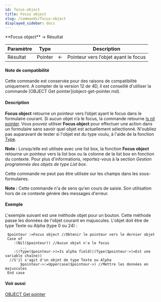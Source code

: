```yaml
---
id: focus-object
title: Focus object
slug: /commands/focus-object
displayed_sidebar: docs
---
```


<!--REF #_command_.Focus object.Syntax-->**Focus object**  -> Résultat<!-- END REF-->
<!--REF #_command_.Focus object.Params-->
| Paramètre | Type |  | Description |
| --- | --- | --- | --- |
| Résultat | Pointer | &#8592; | Pointeur vers l’objet ayant le focus |

<!-- END REF-->

#### Note de compatibilité 

<!--REF #_command_.Focus object.Summary-->Cette commande est conservée pour des raisons de compatibilité uniquement.<!-- END REF--> A compter de la version 12 de 4D, il est conseillé d'utiliser la commande [OBJECT Get pointer](object-get-pointer.md).

#### Description 

**Focus object** retourne un pointeur vers l’objet ayant le focus dans le formulaire courant. Si aucun objet n’a le focus, la commande retourne [Is nil pointer](is-nil-pointer.md). Vous pouvez utiliser **Focus object** pour effectuer une action dans un formulaire sans savoir quel objet est actuellement sélectionné. N'oubliez pas auparavant de tester si l'objet est du type voulu, à l'aide de la fonction [Type](type.md). 

**Note :** Lorsqu’elle est utilisée avec une list box, la fonction **Focus object** retourne un pointeur vers la list box ou la colonne de la list box en fonction du contexte. Pour plus d'informations, reportez-vous à la section *Gestion programmée des objets de type List box*. 

Cette commande ne peut pas être utilisée sur les champs dans les sous-formulaires.

**Note :** Cette commande n'a de sens qu'en cours de saisie. Son utilisation hors de ce contexte génère des messages d'erreur.

#### Exemple 

L'exemple suivant est une méthode objet pour un bouton. Cette méthode passe les données de l'objet courant en majuscules. L'objet doit être de type Texte ou Alpha (type 0 ou 24) :

```4d
 $pointeur :=Focus object //Obtenir le pointeur vers le dernier objet
 Case of
    :(Nil($pointeur)) //Aucun objet n'a le focus
       ...
    :((Type($pointeur->)=Is alpha field)|(Type($pointeur->)=Est une variable chaîne))
  //S'il s'agit d'un objet de type Texte ou Alpha
       $pointeur->:=Uppercase($pointeur->) //Mettre les données en majuscules
 End case
```

#### Voir aussi 

[OBJECT Get pointer](object-get-pointer.md)  